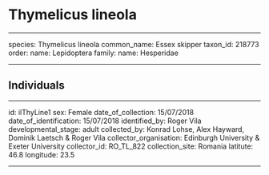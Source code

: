 # Thymelicus lineola

---
species: Thymelicus lineola
common_name: Essex skipper
taxon_id: 218773
order:
  name: Lepidoptera
family:
  name: Hesperidae

---

## Individuals

---
id: ilThyLine1
sex: Female
date_of_collection: 15/07/2018
date_of_identification: 15/07/2018
identified_by: Roger Vila
developmental_stage: adult
collected_by: Konrad Lohse, Alex Hayward, Dominik Laetsch & Roger Vila
collector_organisation: Edinburgh University & Exeter University
collector_id: RO_TL_822
collection_site: Romania
latitute: 46.8
longitude: 23.5

---
